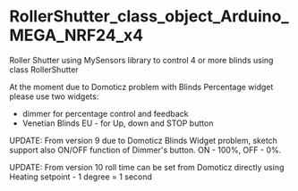 # RollerShutter_class_object_Arduino_MEGA_NRF24_x4
Roller Shutter using MySensors library to control 4 or more blinds using class RollerShutter

At the moment due to Domoticz problem with Blinds Percentage widget please use two widgets:
  - dimmer for percentage control and feedback
  - Venetian Blinds EU - for Up, down and STOP button

UPDATE:
From version 9 due to Domoticz Blinds Widget problem, sketch support also ON/OFF function of Dimmer's button. ON - 100%, OFF - 0%.

UPDATE:
From version 10 roll time can be set from Domoticz directly using Heating setpoint - 1 degree = 1 second
